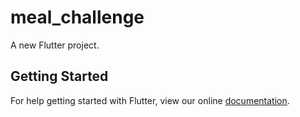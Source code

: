 # meal_challenge

A new Flutter project.

## Getting Started

For help getting started with Flutter, view our online
[documentation](https://flutter.io/).
